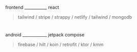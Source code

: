 frontend ___________ react

> tailwind / stripe / strappy / netlify / tailwind / mongodb

#

android ____________ jetpack compose

> firebase / hilt / koin / retrofit / ktor / kmm
